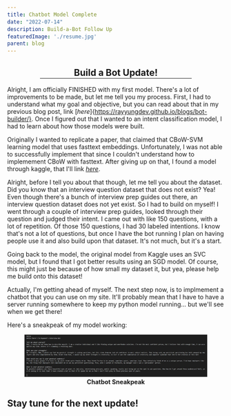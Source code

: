 ```yaml
---
title: Chatbot Model Complete
date: "2022-07-14"
description: Build-a-Bot Follow Up
featuredImage: './resume.jpg'
parent: blog
---
```

<h2 class="font-italic font-weight-bold" align="center"> Build a Bot Update! <hr color="blue" width="70%" align="center" style="margin: auto auto auto"> </h2> 

Alright, I am officially FINISHED with my first model. There's a lot of improvements to be made, but let me tell you my process.
First, I had to understand what my goal and objective, but you can read about that in my previous blog post, link [*here*]{https://rayyungdev.github.io/blogs/bot-builder/}. Once I figured out that I wanted to an intent classification model, I had to learn about how those models were built.   
   
Originally I wanted to replicate a paper, that claimed that CBoW-SVM learning model that uses fasttext embeddings. Unfortunately, I was not able to successfully implement that since I couldn't understand how to implemement CBoW with fasttext. After giving up on that, I found a model through kaggle, that I'll link [*here*](https://www.kaggle.com/code/hassanamin/atis-intent-classification-using-svm-and-spacy/notebook). 

Alright, before I tell you about that though, let me tell you about the dataset. Did you know that an interview question dataset that does not exist? Yea! Even though there's a bunch of interview prep guides out there, an interview question dataset does not yet exist. So I had to build on myself! I went through a couple of interview prep guides, looked through their question and judged their intent. I came out with like 150 questions, with a lot of repetition. Of those 150 questions, I had 30 labeled intentions. I know that's not a lot of questions, but once I have the bot running I plan on having people use it and also build upon that dataset. It's not much, but it's a start. 
  

Going back to the model, the original model from Kaggle uses an SVC model, but I found that I got better results using an SGD model. Of course, this might just be because of how small my dataset it, but yea, please help me build onto this dataset!

Actually, I'm getting ahead of myself. The next step now, is to implmement a chatbot that you can use on my site. It'll probably mean that I have to have a server running somewhere to keep my python model running... but we'll see when we get there! 

Here's a sneakpeak of my model working:

<figure align='center'>
<img src = './chatbot sneakpeak.jpg'>
<figcaption align = "center" ><b> Chatbot Sneakpeak</b> </figcaption></figure>  

## Stay tune for the next update! 